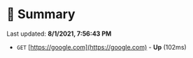 # 📖 Summary
Last updated: **8/1/2021, 7:56:43 PM**

- `GET` [https://google.com](https://google.com) - **Up** (102ms)
